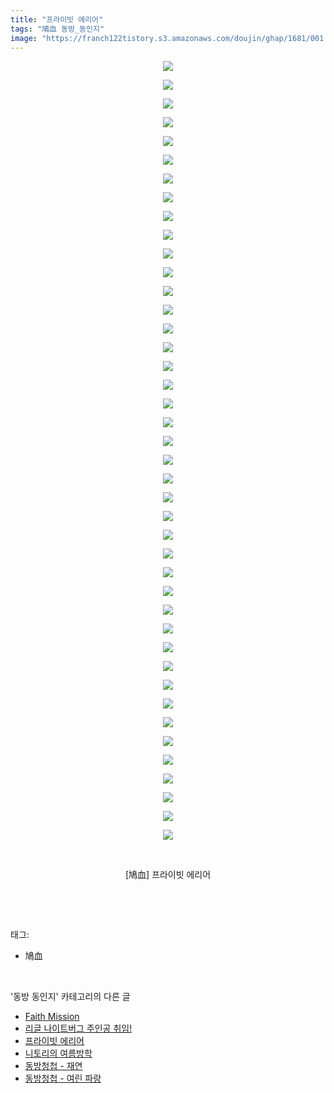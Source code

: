 ```yaml
---
title: "프라이빗 에리어"
tags: "鳩血 동방_동인지"
image: "https://franch122tistory.s3.amazonaws.com/doujin/ghap/1681/001.jpg"
---
```

<div class="article">
<p style="text-align: center; clear: none; float: none;"><img src="{{ site.imgserver8 }}/ghap/1681/001.jpg"/></p>
<p style="text-align: center; clear: none; float: none;"><img src="{{ site.imgserver8 }}/ghap/1681/002.jpg"/></p>
<p style="text-align: center; clear: none; float: none;"><img src="{{ site.imgserver8 }}/ghap/1681/003.jpg"/></p>
<p style="text-align: center; clear: none; float: none;"><img src="{{ site.imgserver8 }}/ghap/1681/004.jpg"/></p>
<p style="text-align: center; clear: none; float: none;"><img src="{{ site.imgserver8 }}/ghap/1681/005.jpg"/></p>
<p style="text-align: center; clear: none; float: none;"><img src="{{ site.imgserver8 }}/ghap/1681/006.jpg"/></p>
<p style="text-align: center; clear: none; float: none;"><img src="{{ site.imgserver8 }}/ghap/1681/007.jpg"/></p>
<p style="text-align: center; clear: none; float: none;"><img src="{{ site.imgserver8 }}/ghap/1681/008.jpg"/></p>
<p style="text-align: center; clear: none; float: none;"><img src="{{ site.imgserver8 }}/ghap/1681/009.jpg"/></p>
<p style="text-align: center; clear: none; float: none;"><img src="{{ site.imgserver8 }}/ghap/1681/010.jpg"/></p>
<p style="text-align: center; clear: none; float: none;"><img src="{{ site.imgserver8 }}/ghap/1681/011.jpg"/></p>
<p style="text-align: center; clear: none; float: none;"><img src="{{ site.imgserver8 }}/ghap/1681/012.jpg"/></p>
<p style="text-align: center; clear: none; float: none;"><img src="{{ site.imgserver8 }}/ghap/1681/013.jpg"/></p>
<p style="text-align: center; clear: none; float: none;"><img src="{{ site.imgserver8 }}/ghap/1681/014.jpg"/></p>
<p style="text-align: center; clear: none; float: none;"><img src="{{ site.imgserver8 }}/ghap/1681/015.jpg"/></p>
<p style="text-align: center; clear: none; float: none;"><img src="{{ site.imgserver8 }}/ghap/1681/016.jpg"/></p>
<p style="text-align: center; clear: none; float: none;"><img src="{{ site.imgserver8 }}/ghap/1681/017.jpg"/></p>
<p style="text-align: center; clear: none; float: none;"><img src="{{ site.imgserver8 }}/ghap/1681/018.jpg"/></p>
<p style="text-align: center; clear: none; float: none;"><img src="{{ site.imgserver8 }}/ghap/1681/019.jpg"/></p>
<p style="text-align: center; clear: none; float: none;"><img src="{{ site.imgserver8 }}/ghap/1681/020.jpg"/></p>
<p style="text-align: center; clear: none; float: none;"><img src="{{ site.imgserver8 }}/ghap/1681/021.jpg"/></p>
<p style="text-align: center; clear: none; float: none;"><img src="{{ site.imgserver8 }}/ghap/1681/022.jpg"/></p>
<p style="text-align: center; clear: none; float: none;"><img src="{{ site.imgserver8 }}/ghap/1681/023.jpg"/></p>
<p style="text-align: center; clear: none; float: none;"><img src="{{ site.imgserver8 }}/ghap/1681/024.jpg"/></p>
<p style="text-align: center; clear: none; float: none;"><img src="{{ site.imgserver8 }}/ghap/1681/025.jpg"/></p>
<p style="text-align: center; clear: none; float: none;"><img src="{{ site.imgserver8 }}/ghap/1681/026.jpg"/></p>
<p style="text-align: center; clear: none; float: none;"><img src="{{ site.imgserver8 }}/ghap/1681/027.jpg"/></p>
<p style="text-align: center; clear: none; float: none;"><img src="{{ site.imgserver8 }}/ghap/1681/028.jpg"/></p>
<p style="text-align: center; clear: none; float: none;"><img src="{{ site.imgserver8 }}/ghap/1681/029.jpg"/></p>
<p style="text-align: center; clear: none; float: none;"><img src="{{ site.imgserver8 }}/ghap/1681/030.jpg"/></p>
<p style="text-align: center; clear: none; float: none;"><img src="{{ site.imgserver8 }}/ghap/1681/031.jpg"/></p>
<p style="text-align: center; clear: none; float: none;"><img src="{{ site.imgserver8 }}/ghap/1681/032.jpg"/></p>
<p style="text-align: center; clear: none; float: none;"><img src="{{ site.imgserver8 }}/ghap/1681/033.jpg"/></p>
<p style="text-align: center; clear: none; float: none;"><img src="{{ site.imgserver8 }}/ghap/1681/034.jpg"/></p>
<p style="text-align: center; clear: none; float: none;"><img src="{{ site.imgserver8 }}/ghap/1681/035.jpg"/></p>
<p style="text-align: center; clear: none; float: none;"><img src="{{ site.imgserver8 }}/ghap/1681/036.jpg"/></p>
<p style="text-align: center; clear: none; float: none;"><img src="{{ site.imgserver8 }}/ghap/1681/037.jpg"/></p>
<p style="text-align: center; clear: none; float: none;"><img src="{{ site.imgserver8 }}/ghap/1681/038.jpg"/></p>
<p style="text-align: center; clear: none; float: none;"><img src="{{ site.imgserver8 }}/ghap/1681/039.jpg"/></p>
<p style="text-align: center; clear: none; float: none;"><img src="{{ site.imgserver8 }}/ghap/1681/040.jpg"/></p>
<p style="text-align: center; clear: none; float: none;"><img src="{{ site.imgserver8 }}/ghap/1681/041.jpg"/></p>
<p style="text-align: center; clear: none; float: none;"><img src="{{ site.imgserver8 }}/ghap/1681/042.jpg"/></p>
<p style="text-align: center; clear: none; float: none;"><br/></p>
<p style="text-align: center; clear: none; float: none;">[鳩血] 프라이빗 에리어</p>
<p><br/></p>
</div><br/>
<div class="tagTrail">
<p>태그: </p>
<ul>
<li>鳩血</li>
</ul>
</div><br/>
<div class="another">
<p>'동방 동인지' 카테고리의 다른 글</p>
<ul>
<li><a href="/ghap_1683">Faith Mission</a></li>
<li><a href="/ghap_1682">리글 나이트버그 주인공 취임!</a></li>
<li><a href="/ghap_1681">프라이빗 에리어</a></li>
<li><a href="/ghap_1680">니토리의 여름방학</a></li>
<li><a href="/ghap_1679">동방청첩 - 재연</a></li>
<li><a href="/ghap_1678">동방청첩 - 여린 파랑</a></li>
</ul>
</div><br/>
<div class="cb_module cb_fluid">
<div class="cb_wrt cb_profile">
</div><!-- commentList close -->
</div><br/>
